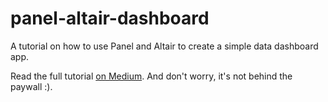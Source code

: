 # panel-altair-dashboard
A tutorial on how to use Panel and Altair to create a simple data dashboard app.

Read the full tutorial [on Medium](https://towardsdatascience.com/how-to-build-a-time-series-dashboard-in-python-with-panel-altair-and-a-jupyter-notebook-c0ed40f02289). And don't worry, it's not behind the paywall :).
